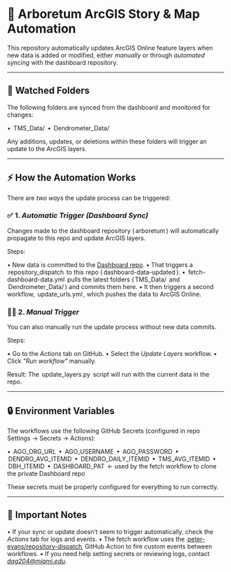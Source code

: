 # 🌳 Arboretum ArcGIS Story & Map Automation

This repository automatically updates ArcGIS Online feature layers when new data is added or modified, either *manually* or through *automated syncing* with the dashboard repository.

---

## 📂 Watched Folders

The following folders are synced from the dashboard and monitored for changes:

•⁠  ⁠⁠ TMS_Data/ ⁠
•⁠  ⁠⁠ Dendrometer_Data/ ⁠

Any additions, updates, or deletions within these folders will trigger an update to the ArcGIS layers.

---

## ⚡ How the Automation Works

There are *two ways* the update process can be triggered:

### ✅ 1. *Automatic Trigger (Dashboard Sync)*

Changes made to the dashboard repository (⁠ arboretum ⁠) will automatically propagate to this repo and update ArcGIS layers.

Steps:

•⁠  ⁠New data is committed to the [Dashboard repo](https://github.com/danielaggwm/arboretum).
•⁠  ⁠That triggers a ⁠ repository_dispatch ⁠ to this repo (⁠ dashboard-data-updated ⁠).
•⁠  ⁠⁠ fetch-dashboard-data.yml ⁠ pulls the latest folders (⁠ TMS_Data/ ⁠ and ⁠ Dendrometer_Data/ ⁠) and commits them here.
•⁠  ⁠It then triggers a second workflow, ⁠ update_urls.yml ⁠, which pushes the data to ArcGIS Online.

### 🧑‍💻 2. *Manual Trigger*

You can also manually run the update process without new data commits.

Steps:

•⁠  ⁠Go to the *Actions* tab on GitHub.
•⁠  ⁠Select the *Update Layers* workflow.
•⁠  ⁠Click *"Run workflow"* manually.

Result: The ⁠ update_layers.py ⁠ script will run with the current data in the repo.

---

## 🔒 Environment Variables

The workflows use the following GitHub Secrets (configured in repo Settings → Secrets → Actions):

•⁠  ⁠⁠ AGO_ORG_URL ⁠
•⁠  ⁠⁠ AGO_USERNAME ⁠
•⁠  ⁠⁠ AGO_PASSWORD ⁠
•⁠  ⁠⁠ DENDRO_AVG_ITEMID ⁠
•⁠  ⁠⁠ DENDRO_DAILY_ITEMID ⁠
•⁠  ⁠⁠ TMS_AVG_ITEMID ⁠
•⁠  ⁠⁠ DBH_ITEMID ⁠
•⁠  ⁠⁠ DASHBOARD_PAT ⁠ ← used by the fetch workflow to clone the private Dashboard repo

These secrets must be properly configured for everything to run correctly.

---

## 🚨 Important Notes

•⁠  ⁠If your sync or update doesn't seem to trigger automatically, check the *Actions* tab for logs and events.
•⁠  ⁠The fetch workflow uses the [⁠ peter-evans/repository-dispatch ⁠](https://github.com/peter-evans/repository-dispatch) GitHub Action to fire custom events between workflows.
•⁠  ⁠If you need help setting secrets or reviewing logs, contact *dag204@miami.edu*.
